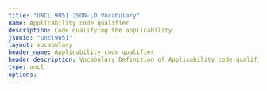 ```yaml
---
title: "UNCL 9051 JSON-LD Vocabulary"
name: Applicability code qualifier
description: Code qualifying the applicability.
jsonid: "uncl9051"
layout: vocabulary
header_name: Applicability code qualifier
header_description: Vocabulary Definition of Applicability code qualifier semantics in HTML format. JSON-LD format is available at [uncl9051.jsonld](/vocabulary/uncl9051.jsonld)
type: uncl
options:
---
```


